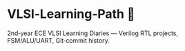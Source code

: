 # VLSI‑Learning‑Path 🐺

2nd‑year ECE VLSI Learning Diaries — Verilog RTL projects, FSM/ALU/UART, Git‑commit history.



